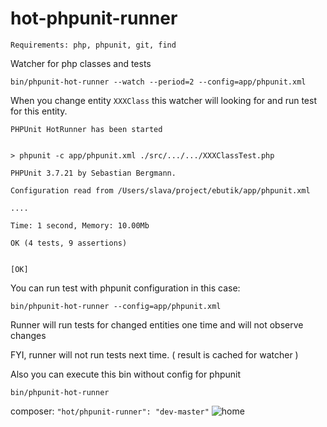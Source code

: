 hot-phpunit-runner
==================

`Requirements: php, phpunit, git, find`

Watcher for php classes and tests

`bin/phpunit-hot-runner --watch --period=2 --config=app/phpunit.xml`

When you change entity `XXXClass` this watcher will looking for and run test for this entity.

```
PHPUnit HotRunner has been started


> phpunit -c app/phpunit.xml ./src/.../.../XXXClassTest.php

PHPUnit 3.7.21 by Sebastian Bergmann.

Configuration read from /Users/slava/project/ebutik/app/phpunit.xml

....

Time: 1 second, Memory: 10.00Mb

OK (4 tests, 9 assertions)


[OK]

```

You can run test with phpunit configuration in this case:

`bin/phpunit-hot-runner --config=app/phpunit.xml`

Runner will run tests for changed entities one time and will not observe changes

FYI, runner will not run tests next time. ( result is cached for watcher )

Also you can execute this bin without config for phpunit

`bin/phpunit-hot-runner`

composer: `"hot/phpunit-runner": "dev-master"` ![home](https://packagist.org/packages/hot/phpunit-runner)


